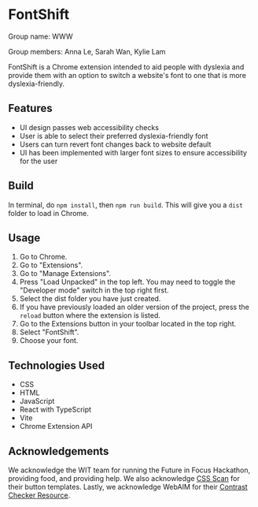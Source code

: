 # FontShift

Group name: WWW

Group members: Anna Le, Sarah Wan, Kylie Lam

FontShift is a Chrome extension intended to aid people with dyslexia and provide them with an option to switch a website's font to one that is more dyslexia-friendly.

## Features

- UI design passes web accessibility checks
- User is able to select their preferred dyslexia-friendly font
- Users can turn revert font changes back to website default
- UI has been implemented with larger font sizes to ensure accessibility for the user

## Build

In terminal, do `npm install`, then `npm run build`. This will give you a `dist` folder to load in Chrome.

## Usage

1. Go to Chrome.
2. Go to "Extensions".
3. Go to "Manage Extensions".
4. Press "Load Unpacked" in the top left. You may need to toggle the "Developer mode" switch in the top right first.
5. Select the dist folder you have just created.
6. If you have previously loaded an older version of the project, press the `reload` button where the extension is listed.
7. Go to the Extensions button in your toolbar located in the top right.
8. Select "FontShift".
9. Choose your font.

## Technologies Used

- CSS
- HTML
- JavaScript
- React with TypeScript
- Vite
- Chrome Extension API

## Acknowledgements

We acknowledge the WIT team for running the Future in Focus Hackathon, providing food, and providing help. We also acknowledge [CSS Scan](https://getcssscan.com/css-buttons-examples) for their button templates. Lastly, we acknowledge WebAIM for their [Contrast Checker Resource](https://webaim.org/resources/contrastchecker/).
